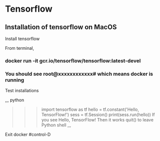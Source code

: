 # Tensorflow
## Installation of tensorflow on MacOS
Install tensorflow

From terminal,

### docker run -it gcr.io/tensorflow/tensorflow:latest-devel

### You should see root@xxxxxxxxxxxx# which means docker is running

Test installations

,,,
python
>>>import tensorflow as tf
>>>hello = tf.constant('Hello, TensorFlow!')
>>>sess = tf.Session()
>>>print(sess.run(hello))
If you see Hello, TensorFlow! Then it works
quit() to leave Python shell
,,,

Exit docker
#control-D
